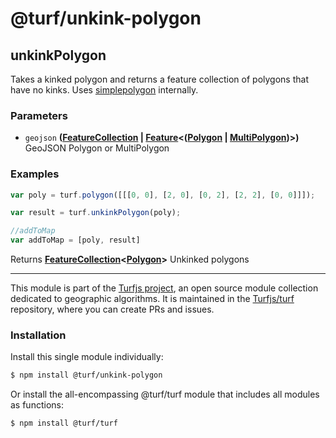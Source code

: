 # @turf/unkink-polygon

<!-- Generated by documentation.js. Update this documentation by updating the source code. -->

## unkinkPolygon

Takes a kinked polygon and returns a feature collection of polygons that have no kinks.
Uses [simplepolygon][1] internally.

### Parameters

*   `geojson` **([FeatureCollection][2] | [Feature][3]<([Polygon][4] | [MultiPolygon][5])>)** GeoJSON Polygon or MultiPolygon

### Examples

```javascript
var poly = turf.polygon([[[0, 0], [2, 0], [0, 2], [2, 2], [0, 0]]]);

var result = turf.unkinkPolygon(poly);

//addToMap
var addToMap = [poly, result]
```

Returns **[FeatureCollection][2]<[Polygon][4]>** Unkinked polygons

[1]: https://github.com/mclaeysb/simplepolygon

[2]: https://tools.ietf.org/html/rfc7946#section-3.3

[3]: https://tools.ietf.org/html/rfc7946#section-3.2

[4]: https://tools.ietf.org/html/rfc7946#section-3.1.6

[5]: https://tools.ietf.org/html/rfc7946#section-3.1.7

<!-- This file is automatically generated. Please don't edit it directly. If you find an error, edit the source file of the module in question (likely index.js or index.ts), and re-run "yarn docs" from the root of the turf project. -->

---

This module is part of the [Turfjs project](https://turfjs.org/), an open source module collection dedicated to geographic algorithms. It is maintained in the [Turfjs/turf](https://github.com/Turfjs/turf) repository, where you can create PRs and issues.

### Installation

Install this single module individually:

```sh
$ npm install @turf/unkink-polygon
```

Or install the all-encompassing @turf/turf module that includes all modules as functions:

```sh
$ npm install @turf/turf
```

